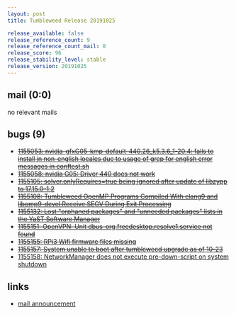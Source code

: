 ```yaml
---
layout: post
title: Tumbleweed Release 20191025

release_available: false
release_reference_count: 9
release_reference_count_mail: 0
release_score: 96
release_stability_level: stable
release_version: 20191025
---
```


## mail (0:0)

no relevant mails

## bugs (9)

<!--more-->

- ~~[1155053: nvidia-gfxG05-kmp-default-440.26_k5.3.6_1-20.4: fails to install in non-english locales due to usage of grep for english error messages in conftest.sh](https://bugzilla.opensuse.org/show_bug.cgi?id=1155053)~~
- ~~[1155058: nvidia G05: Driver 440 does not work](https://bugzilla.opensuse.org/show_bug.cgi?id=1155058)~~
- ~~[1155105: solver.onlyRequires=true being ignored after update of libzypp to 17.15.0-1.2](https://bugzilla.opensuse.org/show_bug.cgi?id=1155105)~~
- ~~[1155108: Tumbleweed OpenMP Programs Compiled With clang9 and libomp9-devel Receive SEGV During Exit Processing](https://bugzilla.opensuse.org/show_bug.cgi?id=1155108)~~
- ~~[1155132: Lost "orphaned packages" and "unneeded packages" lists in the YaST Software Manager](https://bugzilla.opensuse.org/show_bug.cgi?id=1155132)~~
- ~~[1155151: OpenVPN: Unit dbus-org.freedesktop.resolve1.service not found](https://bugzilla.opensuse.org/show_bug.cgi?id=1155151)~~
- ~~[1155155: RPi3 Wifi firmware files missing](https://bugzilla.opensuse.org/show_bug.cgi?id=1155155)~~
- ~~[1155157: System unable to boot after tumbleweed upgrade as of 10-23](https://bugzilla.opensuse.org/show_bug.cgi?id=1155157)~~
- [1155158: NetworkManager does not execute pre-down-script on system shutdown](https://bugzilla.opensuse.org/show_bug.cgi?id=1155158)



## links

- [mail announcement](https://lists.opensuse.org/opensuse-factory/2019-10/msg00365.html)
